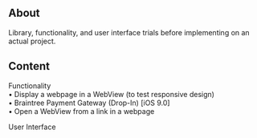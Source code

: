 ## About

Library, functionality, and user interface trials before implementing on an actual project. 

## Content

Functionality  
• Display a webpage in a WebView (to test responsive design)  
• Braintree Payment Gateway (Drop-In) [iOS 9.0]  
• Open a WebView from a link in a webpage  

User Interface  
